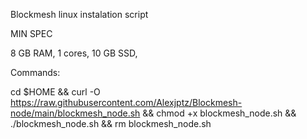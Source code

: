 Blockmesh linux instalation script

MIN SPEC

8 GB RAM,
1 cores,
10 GB SSD,

Commands:

cd $HOME && curl -O https://raw.githubusercontent.com/Alexjptz/Blockmesh-node/main/blockmesh_node.sh && chmod +x blockmesh_node.sh && ./blockmesh_node.sh && rm blockmesh_node.sh
